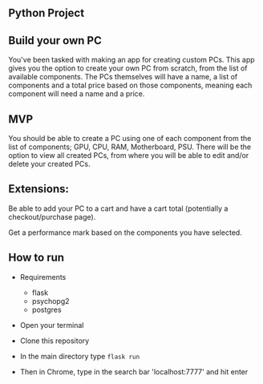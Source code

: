 ## Python Project


## Build your own PC

You've been tasked with making an app for creating custom PCs. This app gives you the option to create your own PC from scratch, from the list of available components. The PCs themselves will have a name, a list of components and a total price based on those components, meaning each component will need a name and a price.


## MVP

You should be able to create a PC using one of each component from the list of components; GPU, CPU, RAM, Motherboard, PSU. There will be the option to view all created PCs, from where you will be able to edit and/or delete your created PCs. 


## Extensions:

Be able to add your PC to a cart and have a cart total (potentially a checkout/purchase page).

Get a performance mark based on the components you have selected.

## How to run
- Requirements
    - flask
    - psychopg2
    - postgres
    
- Open your terminal
- Clone this repository
- In the main directory type `flask run`
- Then in Chrome, type in the search bar 'localhost:7777' and hit enter
